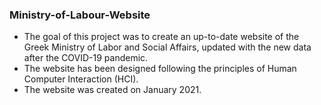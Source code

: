 ### Ministry-of-Labour-Website

- The goal of this project was to create an up-to-date website of the Greek Ministry of Labor and Social Affairs, updated with the new data after the COVID-19 pandemic.  
- The website has been designed following the principles of Human Computer Interaction (HCI).  
- The website was created on January 2021. 
